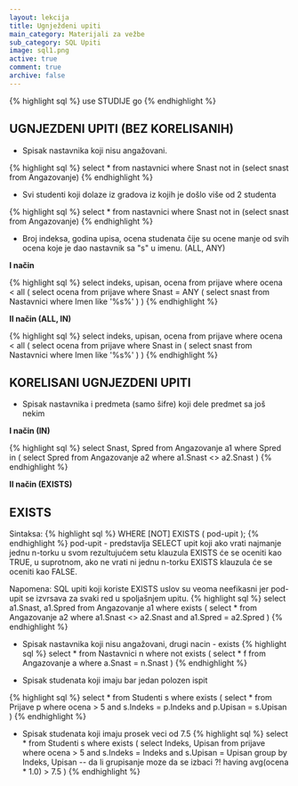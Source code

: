 ```yaml
---
layout: lekcija
title: Ugnježdeni upiti
main_category: Materijali za vežbe
sub_category: SQL Upiti
image: sql1.png
active: true
comment: true
archive: false
---
```


{% highlight sql %}
use STUDIJE
go
{% endhighlight %}

## UGNJEZDENI UPITI (BEZ KORELISANIH)

* Spisak nastavnika koji nisu angažovani.

{% highlight sql %}
select *
from nastavnici
where Snast not in (select snast from Angazovanje)
{% endhighlight %}

* Svi studenti koji dolaze iz gradova iz kojih je došlo više od 2 studenta

{% highlight sql %}
select *
from nastavnici
where Snast not in (select snast from Angazovanje)
{% endhighlight %}

* Broj indeksa, godina upisa, ocena studenata čije su ocene manje od svih ocena koje je dao nastavnik sa "s" u imenu. (ALL, ANY)

**I način**

{% highlight sql %}
select indeks, upisan, ocena
from prijave
where ocena < all (
    select ocena
    from prijave where
    Snast = ANY (
        select snast
        from Nastavnici
        where Imen like '%s%'
        )
    )
{% endhighlight %}

**II način (ALL, IN)**

{% highlight sql %}
select indeks, upisan, ocena
from prijave
where ocena < all (
    select ocena
    from prijave where
    Snast in (
        select snast
        from Nastavnici
        where Imen like '%s%'
        )
    )
{% endhighlight %}

## KORELISANI UGNJEZDENI UPITI

* Spisak nastavnika i predmeta (samo šifre) koji dele predmet sa još nekim

**I način (IN)**

{% highlight sql %}
select Snast, Spred
from Angazovanje a1
where Spred in (
    select Spred
    from Angazovanje a2
    where a1.Snast <> a2.Snast
    )
{% endhighlight %}

**II način (EXISTS)**

## EXISTS

Sintaksa:
{% highlight sql %}
	WHERE [NOT] EXISTS ( pod-upit );
{% endhighlight %}
pod-upit - predstavlja SELECT upit koji ako vrati najmanje jednu n-torku u svom rezultujućem setu klauzula EXISTS će se oceniti kao TRUE, u suprotnom, ako ne vrati ni jednu n-torku EXISTS klauzula će se oceniti kao FALSE.

Napomena: SQL upiti koji koriste EXISTS uslov su veoma neefikasni jer pod-upit se izvrsava za svaki red u spoljašnjem upitu.
{% highlight sql %}
select a1.Snast, a1.Spred from Angazovanje a1
where exists (
    select *
    from Angazovanje a2
    where a1.Snast <> a2.Snast and a1.Spred = a2.Spred
    )
{% endhighlight %}

* Spisak nastavnika koji nisu angažovani, drugi nacin - exists
{% highlight sql %}
select * from Nastavnici n
where not exists (
    select * f
    from Angazovanje a
    where a.Snast = n.Snast
    )
{% endhighlight %}

* Spisak studenata koji imaju bar jedan polozen ispit

{% highlight sql %}
select * from Studenti s
where exists (
    select *
    from Prijave p
    where ocena > 5 and s.Indeks = p.Indeks and p.Upisan = s.Upisan
    )
{% endhighlight %}

* Spisak studenata koji imaju prosek veci od 7.5
{% highlight sql %}
select * from Studenti s
where exists (
    select Indeks, Upisan
    from prijave
    where ocena > 5 and s.Indeks = Indeks and s.Upisan = Upisan
    group by Indeks, Upisan -- da li grupisanje moze da se izbaci ?!
    having avg(ocena * 1.0) > 7.5
    )
{% endhighlight %}
